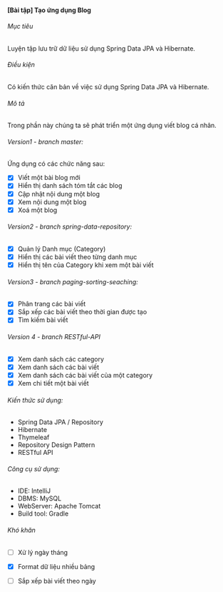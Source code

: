 #### [Bài tập] Tạo ứng dụng Blog
###### Mục tiêu
Luyện tập lưu trữ dữ liệu sử dụng Spring Data JPA và Hibernate.

###### Điều kiện  
Có kiến thức căn bản về việc sử dụng Spring Data JPA và Hibernate.

###### Mô tả  
Trong phần này chúng ta sẽ phát triển một ứng dụng viết blog cá nhân.

###### Version1 - branch master: 

Ứng dụng có các chức năng sau:

-[x] Viết một bài blog mới  
-[x] Hiển thị danh sách tóm tắt các blog  
-[x] Cập nhật nội dung một blog  
-[x] Xem nội dung một blog  
-[x] Xoá một blog  

###### Version2 - branch spring-data-repository:
-[x] Quản lý Danh mục (Category)  
-[x] Hiển thị các bài viết theo từng danh mục  
-[x] Hiển thị tên của Category khi xem một bài viết  

###### Version3 - branch paging-sorting-seaching:
-[x] Phân trang các bài viết  
-[x] Sắp xếp các bài viết theo thời gian được tạo  
-[x] Tìm kiếm bài viết  

###### Version 4 - branch RESTful-API
-[x] Xem danh sách các category  
-[x] Xem danh sách các bài viết  
-[x] Xem danh sách các bài viết của một category  
-[x] Xem chi tiết một bài viết  
  
###### Kiến thức sử dụng:

- Spring Data JPA / Repository  
- Hibernate  
- Thymeleaf  
- Repository Design Pattern 
- RESTful API 

###### Công cụ sử dụng:  

- IDE: IntelliJ  
- DBMS: MySQL  
- WebServer: Apache Tomcat  
- Build tool: Gradle  

###### Khó khăn

-[ ] Xử lý ngày tháng  
-[x] Format dữ liệu nhiều bảng  
-[ ] Sắp xếp bài viết theo ngày



